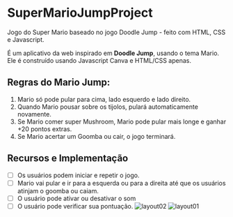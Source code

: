 # SuperMarioJumpProject
Jogo do Super Mario baseado no jogo Doodle Jump - feito com HTML, CSS e Javascript. 

É um aplicativo da web inspirado em **Doodle Jump**, usando o tema Mario. Ele é construído usando Javascript Canva e HTML/CSS apenas.

## Regras do Mario Jump:
1) Mario só pode pular para cima, lado esquerdo e lado direito.
2) Quando Mario pousar sobre os tijolos, pulará automaticamente novamente.
3) Se Mario comer super Mushroom, Mario pode pular mais longe e ganhar +20 pontos extras.
4) Se Mario acertar um Goomba ou cair, o jogo terminará.
## Recursos e Implementação
- [ ] Os usuários podem iniciar e repetir o jogo.
- [ ] Mario vai pular e ir para a esquerda ou para a direita até que os usuários atinjam o goomba ou caiam.
- [ ] O usuário pode ativar ou desativar o som
- [ ] O usuário pode verificar sua pontuação.
![layout02](https://user-images.githubusercontent.com/124001731/229604102-29556db8-e623-473b-82aa-996f8b930153.jpg)
![layout01](https://user-images.githubusercontent.com/124001731/229604115-4236feb5-4df6-4793-a7dd-e5c2b6ce92bb.jpg)
